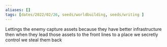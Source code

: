 ```yaml
---
aliases: []
tags: [dates/2022/02/26, seeds/worldbuilding, seeds/writing ]
---
```


Lettings the enemy capture assets because they have better infrastructure then when they lead those assets to the front lines to a place we secretly control we steal them back
 
